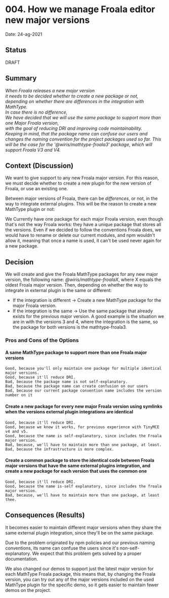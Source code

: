 # 004. How we manage Froala editor new major versions

Date: 24-ag-2021

## Status

DRAFT

## Summary

_When Froala releases a new major version_  
_it needs to be decided whether to create a new package or not,_  
_depending on whether there are differences in the integration with MathType._  
_In case there is no difference,_  
_We have decided that we will use the same package to support more than one Major Froala version,_  
_with the goal of reducing DRI and improving code maintainability._  
_Keeping in mind, that the package name can confuse our users and_  
_changes the naming convention for the project packages used so far._
_This will be the case for the '@wiris/mathtype-froala3' package, which will support Froala V3 and V4._

## Context (Discussion)

We want to give support to any new Froala major version. For this reason, we must decide whether to create a new plugin for the new version of Froala, or use an existing one.

Between major versions of Froala, there can be _differences_, or not, in the way to integrate external plugins. This will be the reason to create a new MathType plugin or not:

We Currently have one package for each major Froala version, even though that's not the way Froala works: they have a unique package that stores all the versions. Even if we decided to follow the conventions Froala does, we would have to rename or delete our current modules, and npm wouldn't allow it, meaning that once a name is used, it can't be used never again for a new package.

## Decision

We will create and give the Froala MathType packages for any new major version, the following name: _@wiris/mathtype-froalaX_, where X equals the oldest Froala major version. Then, depending on whether the way to integrate in external plugin is the same or different:

- If the integration is different &rightarrow; Create a new MathType package for the major Froala version.
- If the integration is the same &rightarrow; Use the same package that already exists for the previous major version. A good example is the situation we are in with the versions 3 and 4, where the integration is the same, so the package for both versions is the mathtype-froala3.

### Pros and Cons of the Options

#### A same MathType package to support more than one Froala major versions

    Good, because you'll only maintain one package for multiple identical major versions.
    Good, because it'll reduce DRI.
    Bad, because the package name is not self-explanatory.
    Bad, because the package name can create confusion on our users
    Bad, because our current package convention name includes the version number on it

#### Create a new package for every new major Froala version using symlinks when the versions external plugin integrations are identical

    Good, because it'll reduce DRI.
    Good, because we know it works, for previous experience with TinyMCE v4 and v5.
    Good, because the name is self-explanatory, since includes the Froala major version.
    Bad, because, we'll have to maintain more than one package, at least.
    Bad, because the infrastructure is more complex.

#### Create a common package to store the identical code between Froala major versions that have the same external plugins integration, and create a new package for each version that uses the common one

    Good, because it'll reduce DRI.
    Good, because the name is-self explanatory, since includes the froala major version.
    Bad, because, we'll have to maintain more than one package, at least thee.

## Consequences (Results)

It becomes easier to maintain different major versions when they share the same external plugin integration, since they'll be on the same package.

Due to the problem originated by npm policies and our previous naming conventions, its name can confuse the users since it's non-self-explanatory. We expect that this problem gets solved by a proper documentation.

We also changed our demos to support just the latest major version for each MathType Froala package, this means that, by changing the Froala version, you can try out any of the major versions included on the used MathType plugin for the specific demo, so it gets easier to maintain fewer demos on the project.
